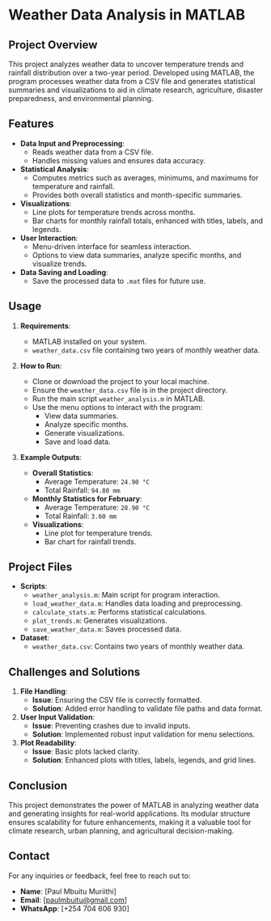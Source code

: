 # Weather Data Analysis in MATLAB

## Project Overview
This project analyzes weather data to uncover temperature trends and rainfall distribution over a two-year period. Developed using MATLAB, the program processes weather data from a CSV file and generates statistical summaries and visualizations to aid in climate research, agriculture, disaster preparedness, and environmental planning.

## Features
- **Data Input and Preprocessing**: 
  - Reads weather data from a CSV file.
  - Handles missing values and ensures data accuracy.
- **Statistical Analysis**: 
  - Computes metrics such as averages, minimums, and maximums for temperature and rainfall.
  - Provides both overall statistics and month-specific summaries.
- **Visualizations**: 
  - Line plots for temperature trends across months.
  - Bar charts for monthly rainfall totals, enhanced with titles, labels, and legends.
- **User Interaction**: 
  - Menu-driven interface for seamless interaction.
  - Options to view data summaries, analyze specific months, and visualize trends.
- **Data Saving and Loading**: 
  - Save the processed data to `.mat` files for future use.

## Usage
1. **Requirements**:
   - MATLAB installed on your system.
   - `weather_data.csv` file containing two years of monthly weather data.

2. **How to Run**:
   - Clone or download the project to your local machine.
   - Ensure the `weather_data.csv` file is in the project directory.
   - Run the main script `weather_analysis.m` in MATLAB.
   - Use the menu options to interact with the program:
     - View data summaries.
     - Analyze specific months.
     - Generate visualizations.
     - Save and load data.

3. **Example Outputs**:
   - **Overall Statistics**:
     - Average Temperature: `24.90 °C`
     - Total Rainfall: `94.80 mm`
   - **Monthly Statistics for February**:
     - Average Temperature: `28.90 °C`
     - Total Rainfall: `3.60 mm`
   - **Visualizations**:
     - Line plot for temperature trends.
     - Bar chart for rainfall trends.

## Project Files
- **Scripts**:
  - `weather_analysis.m`: Main script for program interaction.
  - `load_weather_data.m`: Handles data loading and preprocessing.
  - `calculate_stats.m`: Performs statistical calculations.
  - `plot_trends.m`: Generates visualizations.
  - `save_weather_data.m`: Saves processed data.
- **Dataset**:
  - `weather_data.csv`: Contains two years of monthly weather data.

## Challenges and Solutions
1. **File Handling**:
   - **Issue**: Ensuring the CSV file is correctly formatted.
   - **Solution**: Added error handling to validate file paths and data format.
2. **User Input Validation**:
   - **Issue**: Preventing crashes due to invalid inputs.
   - **Solution**: Implemented robust input validation for menu selections.
3. **Plot Readability**:
   - **Issue**: Basic plots lacked clarity.
   - **Solution**: Enhanced plots with titles, labels, legends, and grid lines.

## Conclusion
This project demonstrates the power of MATLAB in analyzing weather data and generating insights for real-world applications. Its modular structure ensures scalability for future enhancements, making it a valuable tool for climate research, urban planning, and agricultural decision-making.


## Contact
For any inquiries or feedback, feel free to reach out to:
- **Name**: [Paul Mbuitu Muriithi]
- **Email**: [paulmbuitu@gmail.com]
- **WhatsApp**: [+254 704 606 930]
